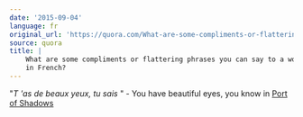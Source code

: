```yaml
---
date: '2015-09-04'
language: fr
original_url: 'https://quora.com/What-are-some-compliments-or-flattering-phrases-you-can-say-to-a-woman-in-French/answer/Clément-Renaud'
source: quora
title: |
    What are some compliments or flattering phrases you can say to a woman
    in French?
---
```


 "*T 'as de beaux yeux, tu sais* " - You have beautiful eyes, you know 
in [Port of Shadows](https://en.wikipedia.org/wiki/Port_of_Shadows)
